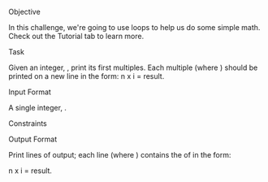 Objective

In this challenge, we're going to use loops to help us do some simple math. Check out the Tutorial tab to learn more.

Task

Given an integer, , print its first  multiples. Each multiple  (where ) should be printed on a new line in the form: n x i = result.


Input Format

A single integer, .

Constraints

Output Format

Print  lines of output; each line  (where ) contains the  of  in the form:

n x i = result.
